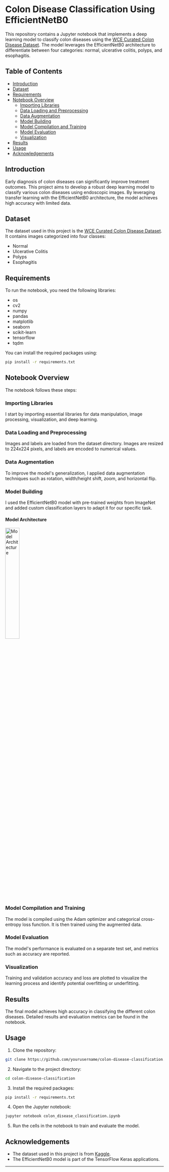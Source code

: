# Colon Disease Classification Using EfficientNetB0

This repository contains a Jupyter notebook that implements a deep learning model to classify colon diseases using the [WCE Curated Colon Disease Dataset](https://www.kaggle.com/datasets/francismon/curated-colon-dataset-for-deep-learning). The model leverages the EfficientNetB0 architecture to differentiate between four categories: normal, ulcerative colitis, polyps, and esophagitis.

## Table of Contents
- [Introduction](#introduction)
- [Dataset](#dataset)
- [Requirements](#requirements)
- [Notebook Overview](#notebook-overview)
  - [Importing Libraries](#importing-libraries)
  - [Data Loading and Preprocessing](#data-loading-and-preprocessing)
  - [Data Augmentation](#data-augmentation)
  - [Model Building](#model-building)
  - [Model Compilation and Training](#model-compilation-and-training)
  - [Model Evaluation](#model-evaluation)
  - [Visualization](#visualization)
- [Results](#results)
- [Usage](#usage)
- [Acknowledgements](#acknowledgements)

## Introduction
Early diagnosis of colon diseases can significantly improve treatment outcomes. This project aims to develop a robust deep learning model to classify various colon diseases using endoscopic images. By leveraging transfer learning with the EfficientNetB0 architecture, the model achieves high accuracy with limited data.

## Dataset
The dataset used in this project is the [WCE Curated Colon Disease Dataset](https://www.kaggle.com/datasets/francismon/curated-colon-dataset-for-deep-learning). It contains images categorized into four classes:
- Normal
- Ulcerative Colitis
- Polyps
- Esophagitis

## Requirements
To run the notebook, you need the following libraries:
- os
- cv2
- numpy
- pandas
- matplotlib
- seaborn
- scikit-learn
- tensorflow
- tqdm

You can install the required packages using:
```bash
pip install -r requirements.txt
```

## Notebook Overview
The notebook follows these steps:

### Importing Libraries
I start by importing essential libraries for data manipulation, image processing, visualization, and deep learning.

### Data Loading and Preprocessing
Images and labels are loaded from the dataset directory. Images are resized to 224x224 pixels, and labels are encoded to numerical values.

### Data Augmentation
To improve the model's generalization, I applied data augmentation techniques such as rotation, width/height shift, zoom, and horizontal flip.

### Model Building
I used the EfficientNetB0 model with pre-trained weights from ImageNet and added custom classification layers to adapt it for our specific task.

#### Model Architecture
<img src="https://github.com/ishans2404/colon-disease-classification/blob/72ae66127dbd9afa7496707245f0e2b055e670e4/model-architecture.png" alt="Model Architecture" title="Title" width="30%" height="30%">

### Model Compilation and Training
The model is compiled using the Adam optimizer and categorical cross-entropy loss function. It is then trained using the augmented data.

### Model Evaluation
The model's performance is evaluated on a separate test set, and metrics such as accuracy are reported.

### Visualization
Training and validation accuracy and loss are plotted to visualize the learning process and identify potential overfitting or underfitting.

## Results
The final model achieves high accuracy in classifying the different colon diseases. Detailed results and evaluation metrics can be found in the notebook.

## Usage
1. Clone the repository:
```bash
git clone https://github.com/yourusername/colon-disease-classification.git
```
2. Navigate to the project directory:
```bash
cd colon-disease-classification
```
3. Install the required packages:
```bash
pip install -r requirements.txt
```
4. Open the Jupyter notebook:
```bash
jupyter notebook colon_disease_classification.ipynb
```
5. Run the cells in the notebook to train and evaluate the model.

## Acknowledgements
- The dataset used in this project is from [Kaggle](https://www.kaggle.com/datasets/francismon/curated-colon-dataset-for-deep-learning).
- The EfficientNetB0 model is part of the TensorFlow Keras applications.

---
